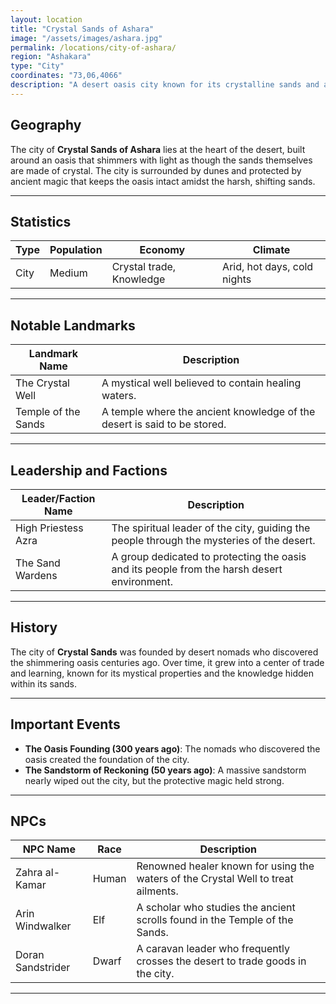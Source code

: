 ```yaml
---
layout: location
title: "Crystal Sands of Ashara"
image: "/assets/images/ashara.jpg"
permalink: /locations/city-of-ashara/
region: "Ashakara"
type: "City"
coordinates: "73,06,4066"
description: "A desert oasis city known for its crystalline sands and ancient knowledge hidden within."
---
```


## Geography

The city of **Crystal Sands of Ashara** lies at the heart of the desert, built around an oasis that shimmers with light as though the sands themselves are made of crystal. The city is surrounded by dunes and protected by ancient magic that keeps the oasis intact amidst the harsh, shifting sands.

---

## Statistics

| Type         | Population | Economy                   | Climate                                  |
|--------------|------------|---------------------------|------------------------------------------|
| City   | Medium      | Crystal trade, Knowledge   | Arid, hot days, cold nights              |

---

## Notable Landmarks

| Landmark Name          | Description                                                                                  |
|------------------------|----------------------------------------------------------------------------------------------|
| The Crystal Well        | A mystical well believed to contain healing waters.                                           |
| Temple of the Sands     | A temple where the ancient knowledge of the desert is said to be stored.                      |

---

## Leadership and Factions

| Leader/Faction Name      | Description                                                                                 |
|--------------------------|---------------------------------------------------------------------------------------------|
| High Priestess Azra       | The spiritual leader of the city, guiding the people through the mysteries of the desert.    |
| The Sand Wardens          | A group dedicated to protecting the oasis and its people from the harsh desert environment.  |

---

## History

The city of **Crystal Sands** was founded by desert nomads who discovered the shimmering oasis centuries ago. Over time, it grew into a center of trade and learning, known for its mystical properties and the knowledge hidden within its sands.

---

## Important Events

- **The Oasis Founding (300 years ago)**: The nomads who discovered the oasis created the foundation of the city.
- **The Sandstorm of Reckoning (50 years ago)**: A massive sandstorm nearly wiped out the city, but the protective magic held strong.

---

## NPCs

| NPC Name           | Race     | Description                                                                     |
|--------------------|----------|---------------------------------------------------------------------------------|
| Zahra al-Kamar      | Human    | Renowned healer known for using the waters of the Crystal Well to treat ailments. |
| Arin Windwalker     | Elf      | A scholar who studies the ancient scrolls found in the Temple of the Sands.       |
| Doran Sandstrider   | Dwarf    | A caravan leader who frequently crosses the desert to trade goods in the city.    |

---
